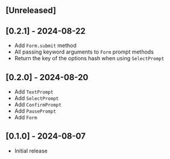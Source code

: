 ## [Unreleased]

## [0.2.1] - 2024-08-22

- Add `Form.submit` method
- All passing keyword arguments to `Form` prompt methods
- Return the key of the options hash when using `SelectPrompt`

## [0.2.0] - 2024-08-20

- Add `TextPrompt`
- Add `SelectPrompt`
- Add `ConfirmPrompt`
- Add `PausePrompt`
- Add `Form`

## [0.1.0] - 2024-08-07

- Initial release
